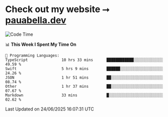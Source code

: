 # Check out my website ⭢ [pauabella.dev](https://pauabella.dev)

<!--START_SECTION:waka-->
![Code Time](http://img.shields.io/badge/Code%20Time-4%2C558%20hrs%2057%20mins-blue)

📊 **This Week I Spent My Time On** 

```text
💬 Programming Languages: 
TypeScript               10 hrs 33 mins      ████████████░░░░░░░░░░░░░   49.59 % 
Swift                    5 hrs 9 mins        ██████░░░░░░░░░░░░░░░░░░░   24.26 % 
JSON                     1 hr 51 mins        ██░░░░░░░░░░░░░░░░░░░░░░░   08.74 % 
Other                    1 hr 37 mins        ██░░░░░░░░░░░░░░░░░░░░░░░   07.67 % 
Markdown                 33 mins             █░░░░░░░░░░░░░░░░░░░░░░░░   02.62 % 
```


 Last Updated on 24/06/2025 16:07:31 UTC
<!--END_SECTION:waka-->
